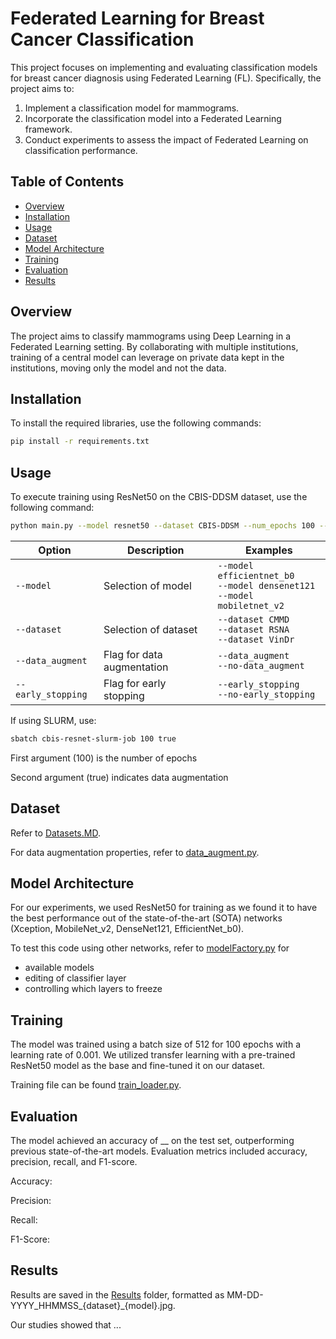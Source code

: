 # Federated Learning for Breast Cancer Classification

This project focuses on implementing and evaluating classification models for breast cancer diagnosis using Federated Learning (FL).
Specifically, the project aims to:
1) Implement a classification model for mammograms.
2) Incorporate the classification model into a Federated Learning framework.
3) Conduct experiments to assess the impact of Federated Learning on classification performance.

## Table of Contents

- [Overview](#overview)
- [Installation](#installation)
- [Usage](#usage)
- [Dataset](#dataset)
- [Model Architecture](#model-architecture)
- [Training](#training)
- [Evaluation](#evaluation)
- [Results](#results)

## Overview
The project aims to classify mammograms using Deep Learning in a Federated Learning setting. By collaborating with multiple institutions, training of a central model can leverage on private data kept in the institutions, moving only the model and not the data.

## Installation
To install the required libraries, use the following commands:

```bash
pip install -r requirements.txt
```

## Usage
To execute training using ResNet50 on the CBIS-DDSM dataset, use the following command:

```bash
python main.py --model resnet50 --dataset CBIS-DDSM --num_epochs 100 --data_augment --early_stopping
```

| Option              | Description                                     | Examples                         |
|---------------------|-------------------------------------------------|---------------------------------|
| `--model`         | Selection of model                          | `--model efficientnet_b0` <br> `--model densenet121` <br> `--model mobiletnet_v2` <br>    |
| `--dataset`   | Selection of dataset             | `--dataset CMMD` <br> `--dataset RSNA` <br> `--dataset VinDr` |
| `--data_augment`            | Flag for data augmentation          | `--data_augment` <br> `--no-data_augment`       |
| `--early_stopping`            | Flag for early stopping          | `--early_stopping` <br> `--no-early_stopping`       |

If using SLURM, use:

```bash
sbatch cbis-resnet-slurm-job 100 true
```
First argument (100) is the number of epochs

Second argument (true) indicates data augmentation


## Dataset
Refer to [Datasets.MD](data/datasets.MD).

For data augmentation properties, refer to [data_augment.py](data_loading/data_augment.py).

## Model Architecture
For our experiments, we used ResNet50 for training as we found it to have the best performance out of the state-of-the-art (SOTA) networks (Xception, MobileNet_v2, DenseNet121, EfficientNet_b0).

To test this code using other networks, refer to [modelFactory.py](models/modelFactory.py) for
- available models
- editing of classifier layer
- controlling which layers to freeze

## Training
The model was trained using a batch size of 512 for 100 epochs with a learning rate of 0.001. We utilized transfer learning with a pre-trained ResNet50 model as the base and fine-tuned it on our dataset.

Training file can be found [train_loader.py](train/train_loader.py).


## Evaluation
The model achieved an accuracy of __ on the test set, outperforming previous state-of-the-art models. Evaluation metrics included accuracy, precision, recall, and F1-score.

Accuracy:

Precision:

Recall:

F1-Score:


## Results
Results are saved in the [Results](results) folder, formatted as MM-DD-YYYY_HHMMSS_{dataset}_{model}.jpg.

Our studies showed that ...